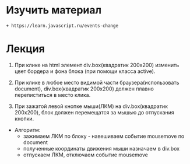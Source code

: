 ﻿# Изучить материал
    + https://learn.javascript.ru/events-change

# Лекция

1) При клике на html элемент div.box(квадратик 200х200) изменить цвет бордера и фона блока (при помощи класса active).

2) При клике в любое место видимой части браузера(использовать document), div.box(квадратик 200х200) должен плавно перепиститься в место клика.

3) При зажатой левой кнопке мыши(ЛКМ) на div.box(квадратик 200х200), блок должен перемещатся за мышью до отпускания кнопки.

 * Алгоритм:
   - зажимаем ЛКМ по блоку - навешиваем событие mousemove по document 
   - полученные координаты движения мыши назначаем в div.box
   - отпускаем ЛКМ, отключаем событие mousemove

